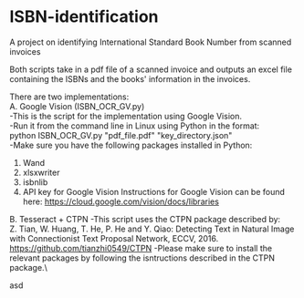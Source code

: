 # ISBN-identification
A project on identifying International Standard Book Number from scanned invoices

Both scripts take in a pdf file of a scanned invoice and outputs an excel file containing the ISBNs and the books' information in the invoices.

There are two implementations:\
A. Google Vision (ISBN_OCR_GV.py) \
-This is the script for the implementation using Google Vision. \
-Run it from the command line in Linux using Python in the format: \
python ISBN_OCR_GV.py "pdf_file.pdf" "key_directory.json" \
-Make sure you have the following packages installed in Python:
1. Wand 
2. xlsxwriter 
3. isbnlib 
4. API key for Google Vision
Instructions for Google Vision can be found here: 
https://cloud.google.com/vision/docs/libraries

B. Tesseract + CTPN 
-This script uses the CTPN package described by: \
Z. Tian, W. Huang, T. He, P. He and Y. Qiao: Detecting Text in Natural Image with
Connectionist Text Proposal Network, ECCV, 2016. \
https://github.com/tianzhi0549/CTPN
-Please make sure to install the relevant packages by following the isntructions described in the CTPN package.\ 


asd
